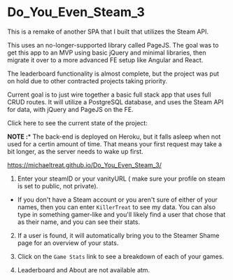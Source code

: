 # Do_You_Even_Steam_3

This is a remake of another SPA that I built that utilizes the Steam API. 

This uses an no-longer-supported library called PageJS. The goal was to get this app to an MVP using basic jQuery and minimal libraries, then migrate it over to a more advanced FE setup like Angular and React. 

The leaderboard functionality is almost complete, but the project was put on hold due to other contracted projects taking priority. 

Current goal is to just wire together a basic full stack app that uses full CRUD routes. It will utilize a PostgreSQL database, and uses the Steam API for data, with jQuery and PageJS on the FE.

Click here to see the current state of the project:

**NOTE :*** The back-end is deployed on Heroku, but it falls asleep when not used for a certin amount of time. That means your first request may take a bit longer, as the server needs to wake up first.

https://michaeltreat.github.io/Do_You_Even_Steam_3/

1. Enter your steamID or your vanityURL ( make sure your profile on steam is set to public, not private).
  - If you don't have a Steam account or you aren't sure of either of your names, then you can enter `KillerTreat` to see my data. You can also type in something gamer-like and you'll likely find a user that chose that as their name, and you can see their stats.
2. If a user is found, it will automatically bring you to the Steamer Shame page for an overview of your stats.
3. Click on the `Game Stats` link to see a breakdown of each of your games.

4. Leaderboard and About are not available atm.
